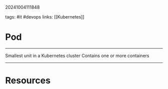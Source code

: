20241004111848

tags: #it #devops 
links:  [[Kubernetes]]

# Pod

---

Smallest unit in a Kubernetes cluster
Contains one or more containers

---
# Resources
